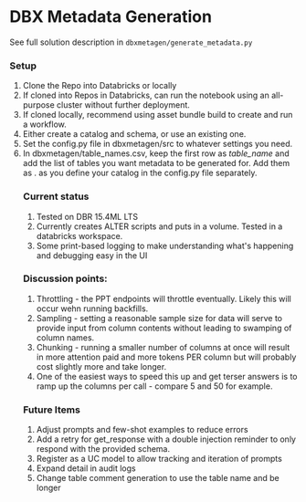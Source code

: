 # DBX Metadata Generation

See full solution description in `dbxmetagen/generate_metadata.py`

### Setup
1. Clone the Repo into Databricks or locally
1. If cloned into Repos in Databricks, can run the notebook using an all-purpose cluster without further deployment.
1. If cloned locally, recommend using asset bundle build to create and run a workflow.
1. Either create a catalog and schema, or use an existing one.
1. Set the config.py file in dbxmetagen/src to whatever settings you need.
1. In dbxmetagen/table_names.csv, keep the first row as _table_name_ and add the list of tables you want metadata to be generated for. Add them as <schema>.<table> as you define your catalog in the config.py file separately. 

### Current status
1. Tested on DBR 15.4ML LTS
1. Currently creates ALTER scripts and puts in a volume. Tested in a databricks workspace.
1. Some print-based logging to make understanding what's happening and debugging easy in the UI

### Discussion points:
1. Throttling - the PPT endpoints will throttle eventually. Likely this will occur wehn running backfills.
1. Sampling - setting a reasonable sample size for data will serve to provide input from column contents without leading to swamping of column names.
1. Chunking - running a smaller number of columns at once will result in more attention paid and more tokens PER column but will probably cost slightly more and take longer.
1. One of the easiest ways to speed this up and get terser answers is to ramp up the columns per call - compare 5 and 50 for example.

### Future Items
1. Adjust prompts and few-shot examples to reduce errors
1. Add a retry for get_response with a double injection reminder to only respond with the provided schema.
1. Register as a UC model to allow tracking and iteration of prompts
1. Expand detail in audit logs
1. Change table comment generation to use the table name and be longer
